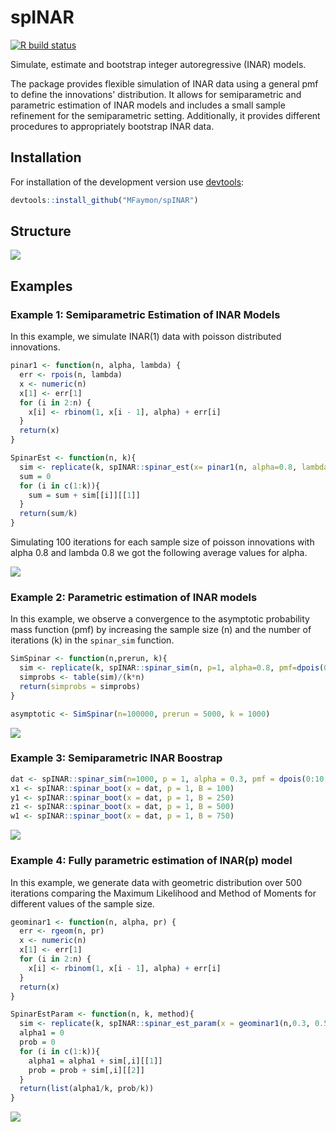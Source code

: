 # spINAR
[![R build status](https://github.com/JonasRieger/ldaPrototype/workflows/R-CMD-check/badge.svg)](https://github.com/JonasRieger/ldaPrototype/actions)

Simulate, estimate and bootstrap integer autoregressive (INAR) models.

The package provides flexible simulation of INAR data using a general pmf to define the innovations' distribution. It allows for semiparametric and parametric estimation of INAR models and includes a small sample refinement for the semiparametric setting. Additionally, it provides different procedures to appropriately bootstrap INAR data.

## Installation

For installation of the development version use [devtools](https://cran.r-project.org/package=devtools):

``` r
devtools::install_github("MFaymon/spINAR")
```

## Structure
![](https://github.com/MFaymon/spINAR/blob/main/img_readme/cheat_sheet_spINAR.png)

## Examples
### Example 1: Semiparametric Estimation of INAR Models

In this example, we simulate INAR(1) data with poisson distributed innovations.

```r
pinar1 <- function(n, alpha, lambda) {
  err <- rpois(n, lambda)
  x <- numeric(n)
  x[1] <- err[1]
  for (i in 2:n) {
    x[i] <- rbinom(1, x[i - 1], alpha) + err[i]
  }
  return(x)
}

SpinarEst <- function(n, k){
  sim <- replicate(k, spINAR::spinar_est(x= pinar1(n, alpha=0.8, lambda= 0.8), p=1))
  sum = 0
  for (i in c(1:k)){
    sum = sum + sim[[i]][[1]]
  }
  return(sum/k)
}
```

Simulating 100 iterations for each sample size of poisson innovations with alpha 0.8 and lambda 0.8 we got the following average values for alpha.

![](https://github.com/MFaymon/spINAR/blob/main/img_readme/spinar_est_example_convergence_alpha.png) 

### Example 2: Parametric estimation of INAR models
In this example, we observe a convergence to the asymptotic probability mass function (pmf) by increasing the sample size (n) and the number of iterations (k) in the `spinar_sim` function.

```r
SimSpinar <- function(n,prerun, k){
  sim <- replicate(k, spINAR::spinar_sim(n, p=1, alpha=0.8, pmf=dpois(0:20, lambda), prerun))
  simprobs <- table(sim)/(k*n)
  return(simprobs = simprobs)
}

asymptotic <- SimSpinar(n=100000, prerun = 5000, k = 1000)
```

![](https://github.com/MFaymon/spINAR/blob/main/img_readme/spinar_sim_example_convergence.png)

### Example 3: Semiparametric INAR Boostrap
```r
dat <- spINAR::spinar_sim(n=1000, p = 1, alpha = 0.3, pmf = dpois(0:10,1.5))
x1 <- spINAR::spinar_boot(x = dat, p = 1, B = 100)
y1 <- spINAR::spinar_boot(x = dat, p = 1, B = 250)
z1 <- spINAR::spinar_boot(x = dat, p = 1, B = 500)
w1 <- spINAR::spinar_boot(x = dat, p = 1, B = 750)
```

![](https://github.com/MFaymon/spINAR/blob/main/img_readme/pmf_convergence_boostrap.png)

### Example 4: Fully parametric estimation of INAR(p) model
In this example, we generate data with geometric distribution over 500 iterations comparing the Maximum Likelihood and Method of Moments for different values of the sample size.

```r
geominar1 <- function(n, alpha, pr) {
  err <- rgeom(n, pr)
  x <- numeric(n)
  x[1] <- err[1]
  for (i in 2:n) {
    x[i] <- rbinom(1, x[i - 1], alpha) + err[i]
  }
  return(x)
}

SpinarEstParam <- function(n, k, method){
  sim <- replicate(k, spINAR::spinar_est_param(x = geominar1(n,0.3, 0.5), p=1, type = method, distr = "geo"))
  alpha1 = 0
  prob = 0
  for (i in c(1:k)){
    alpha1 = alpha1 + sim[,i][[1]]
    prob = prob + sim[,i][[2]]
  }
  return(list(alpha1/k, prob/k))
}
```

![](https://github.com/MFaymon/spINAR/blob/main/img_readme/example_spinar_est_param_geom.png)
